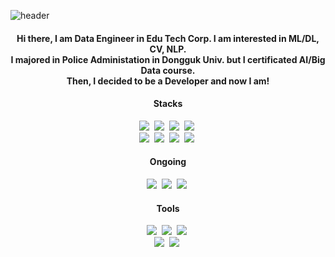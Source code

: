 ![header](https://capsule-render.vercel.app/api?type=waving&color=_hexcode&theme=github_dark_dimmed&height=120&animation=fadeIn&section=footer&text=Pythonzzgr&fontAlign=70)
<h4 align="center">
  Hi there, I am Data Engineer in Edu Tech Corp. I am interested in ML/DL, CV, NLP.
  <br>
  I majored in Police Administation in Dongguk Univ. but I certificated AI/Big Data course.
  <br>
  Then, I decided to be a Developer and now I am!
</h4>

<h4 align="center">Stacks</h3>
<div align="center">
  <img src="https://img.shields.io/badge/python-3670A0?style=plastic&logo=python&logoColor=white"/>&nbsp
  <img src="https://img.shields.io/badge/pandas-150458.svg?style=plastic&logo=pandas&logoColor=white"/>&nbsp
  <img src="https://img.shields.io/badge/numpy-4d77cf.svg?style=plastic&logo=numpy&logoColor=white"/>&nbsp
  <img src="https://img.shields.io/badge/json-000000.svg?style=plastic&logo=JSON&logoColor=white " />&nbsp
</div>

<div align="center">
  <img src="https://img.shields.io/badge/javascript-F7DF1E.svg?style=plastic&logo=javascript&logoColor=white " />&nbsp
  <img src="https://img.shields.io/badge/html5-E34F26.svg?style=plastic&logo=html5&logoColor=white " />&nbsp
  <img src="https://img.shields.io/badge/css3-1572B6.svg?style=plastic&logo=css3&logoColor=white " />&nbsp
  <img src="https://img.shields.io/badge/PHP-777BB4?style=plastic&logo=PHP&logoColor=white"/>&nbsp
</div>

<h4 align="center">Ongoing</h3>
<div align="center">
  <img src="https://img.shields.io/badge/typescript-007ACC.svg?style=plastic&logo=typescript&logoColor=white " />&nbsp
  <img src="https://img.shields.io/badge/React%20Query-FF4154?style=plastic&logo=react%20query&logoColor=white " />&nbsp
  <img src="https://img.shields.io/badge/Recoil-3578E5?style=plastic&logo=recoil&logoColor=white " />&nbsp
</div>

<h4 align="center">Tools</h3>
<div align="center">
  <img src="https://img.shields.io/badge/git-F05033.svg?style=plastic&logo=git&logoColor=white " />&nbsp
  <img src="https://img.shields.io/badge/github-181717.svg?style=plastic&logo=github&logoColor=white " />&nbsp
  <img src="https://img.shields.io/badge/Notion-F3F3F3.svg?style=plastic&logo=notion&logoColor=black " />&nbsp
</div>

<div align="center">
  <img src="https://img.shields.io/badge/adobe%20photoshop-08253c.svg?style=plastic&logo=adobe%20photoshop&logoColor=37abff " />&nbsp
  <img src="https://img.shields.io/badge/figma-F24E1E.svg?style=plastic&logo=figma&logoColor=white " />&nbsp
</div>

